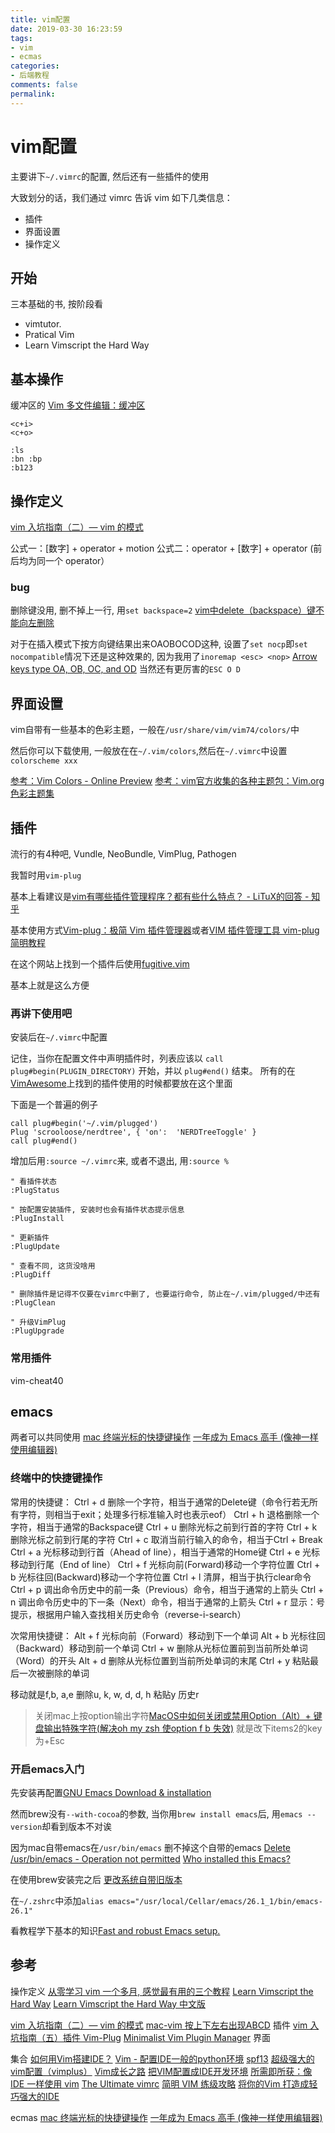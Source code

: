 ```yaml
---
title: vim配置
date: 2019-03-30 16:23:59
tags:
- vim
- ecmas
categories:
- 后端教程
comments: false
permalink:
---
```


# vim配置

主要讲下`~/.vimrc`的配置, 然后还有一些插件的使用

大致划分的话，我们通过 vimrc 告诉 vim 如下几类信息：

- 插件
- 界面设置
- 操作定义

## 开始

三本基础的书, 按阶段看

- vimtutor.
- Pratical Vim
- Learn Vimscript the Hard Way

## 基本操作

缓冲区的
[Vim 多文件编辑：缓冲区](https://harttle.land/2015/11/17/vim-buffer.html)

```vim
<c+i>
<c+o>

:ls
:bn :bp
:b123
```


## 操作定义

[vim 入坑指南（二）— vim 的模式](https://vimzijun.net/2016/07/16/vim-mode/#fn:2)

公式一：[数字] + operator + motion
公式二：operator + [数字] + operator (前后均为同一个 operator）

### bug

删除键没用, 删不掉上一行, 用`set backspace=2`
[vim中delete（backspace）键不能向左删除](https://www.smslit.top/2016/11/27/vim-backspace-invalid/)

对于在插入模式下按方向键结果出来OAOBOCOD这种, 设置了`set nocp`即`set nocompatible`情况下还是这种效果的, 因为我用了`inoremap <esc> <nop>`
[Arrow keys type OA, OB, OC, and OD](https://github.com/garybernhardt/selecta/issues/76#issuecomment-72739612)
当然还有更厉害的`ESC O D`



## 界面设置

vim自带有一些基本的色彩主题，一般在`/usr/share/vim/vim74/colors/`中

然后你可以下载使用, 一般放在在`~/.vim/colors`,然后在`~/.vimrc`中设置`colorscheme xxx`

[参考：Vim Colors - Online Preview](http://vimcolors.com/?utf8=%E2%9C%93&bg=dark&order=**newest**)
[参考：vim官方收集的各种主题包：Vim.org色彩主题集](https://www.vim.org/scripts/script_search_results.php?keywords=&script_type=color+scheme&order_by=creation_date&direction=descending&search=search)




## 插件

流行的有4种吧, Vundle, NeoBundle, VimPlug, Pathogen

我暂时用`vim-plug`

基本上看建议是[vim有哪些插件管理程序？都有些什么特点？ - LiTuX的回答 - 知乎](https://www.zhihu.com/question/24294358/answer/27362814)

基本使用方式[Vim-plug：极简 Vim 插件管理器](https://linux.cn/article-9751-1.html)或者[VIM 插件管理工具 vim-plug 简明教程](https://hiberabyss.github.io/2018/03/21/vim-plug-introduction/)

在这个网站上找到一个插件后使用[fugitive.vim](https://vimawesome.com/plugin/fugitive-vim)

基本上就是这么方便

### 再讲下使用吧

安装后在`~/.vimrc`中配置

记住，当你在配置文件中声明插件时，列表应该以 `call plug#begin(PLUGIN_DIRECTORY)` 开始，并以 `plug#end()` 结束。 所有的在[VimAwesome](https://vimawesome.com/)上找到的插件使用的时候都要放在这个里面

下面是一个普遍的例子

```vim
call plug#begin('~/.vim/plugged')
Plug 'scrooloose/nerdtree', { 'on':  'NERDTreeToggle' }
call plug#end()
```

增加后用`:source ~/.vimrc`来, 或者不退出, 用`:source %`

```vim
" 看插件状态
:PlugStatus

" 按配置安装插件, 安装时也会有插件状态提示信息
:PlugInstall

" 更新插件
:PlugUpdate

" 查看不同, 这货没啥用
:PlugDiff

" 删除插件是记得不仅要在vimrc中删了, 也要运行命令, 防止在~/.vim/plugged/中还有
:PlugClean

" 升级VimPlug
:PlugUpgrade
```

### 常用插件

vim-cheat40





## emacs

两者可以共同使用
[mac 终端光标的快捷键操作](https://www.gowhich.com/blog/617)
[一年成为 Emacs 高手 (像神一样使用编辑器)](https://github.com/redguardtoo/mastering-emacs-in-one-year-guide/blob/master/guide-zh.org#%E8%8F%9C%E9%B8%9F%E6%80%8E%E4%B9%88%E5%BC%80%E5%A7%8B)

### 终端中的快捷键操作

常用的快捷键：
Ctrl + d        删除一个字符，相当于通常的Delete键（命令行若无所有字符，则相当于exit；处理多行标准输入时也表示eof）
Ctrl + h        退格删除一个字符，相当于通常的Backspace键
Ctrl + u        删除光标之前到行首的字符
Ctrl + k        删除光标之前到行尾的字符
Ctrl + c        取消当前行输入的命令，相当于Ctrl + Break
Ctrl + a        光标移动到行首（Ahead of line），相当于通常的Home键
Ctrl + e        光标移动到行尾（End of line）
Ctrl + f        光标向前(Forward)移动一个字符位置
Ctrl + b        光标往回(Backward)移动一个字符位置
Ctrl + l        清屏，相当于执行clear命令
Ctrl + p        调出命令历史中的前一条（Previous）命令，相当于通常的上箭头
Ctrl + n        调出命令历史中的下一条（Next）命令，相当于通常的上箭头
Ctrl + r        显示：号提示，根据用户输入查找相关历史命令（reverse-i-search）

次常用快捷键：
Alt + f         光标向前（Forward）移动到下一个单词
Alt + b         光标往回（Backward）移动到前一个单词
Ctrl + w        删除从光标位置前到当前所处单词（Word）的开头
Alt + d         删除从光标位置到当前所处单词的末尾
Ctrl + y        粘贴最后一次被删除的单词

移动就是f,b, a,e
删除u, k, w, d, d, h
粘贴y
历史r

> 关闭mac上按option输出字符[MacOS中如何关闭或禁用Option（Alt）+ 键盘输出特殊字符(解决oh my zsh 使option f b 失效)](https://blog.csdn.net/gubenpeiyuan/article/details/52877603) 就是改下items2的key为+Esc

### 开启emacs入门

先安装再配置[GNU Emacs Download & installation](https://www.gnu.org/software/emacs/download.html#macos)

然而brew没有`--with-cocoa`的参数, 当你用`brew install emacs`后, 用`emacs --version`却看到版本不对诶

因为mac自带emacs在`/usr/bin/emacs`
删不掉这个自带的emacs
[Delete /usr/bin/emacs - Operation not permitted](https://superuser.com/questions/1018810/delete-usr-bin-emacs-operation-not-permitted)
[Who installed this Emacs?](https://apple.stackexchange.com/a/108753)

在使用brew安装完之后 [更改系统自带旧版本](https://www.kancloud.cn/chandler/mac_os/480609)

在`~/.zshrc`中添加`alias emacs="/usr/local/Cellar/emacs/26.1_1/bin/emacs-26.1"`

看教程学下基本的知识[Fast and robust Emacs setup.](https://github.com/redguardtoo/emacs.d#checklist)


## 参考

操作定义
[从零学习 vim 一个多月, 感觉最有用的三个教程](https://www.v2ex.com/amp/t/432528/1)
[Learn Vimscript the Hard Way](http://learnvimscriptthehardway.stevelosh.com/)
[Learn Vimscript the Hard Way 中文版](http://learnvimscriptthehardway.onefloweroneworld.com/)

[vim 入坑指南（二）— vim 的模式](https://vimzijun.net/2016/07/16/vim-mode/#fn:2)
[mac-vim 按上下左右出现ABCD](http://billsedison.github.io/2015/09/25/mac-vim-ABCD/)
插件
[vim 入坑指南（五）插件 Vim-Plug](https://vimzijun.net/2016/09/21/vim-plug/)
[Minimalist Vim Plugin Manager](https://github.com/junegunn/vim-plug)
界面

集合
[如何用Vim搭建IDE？](https://harttle.land/2015/11/04/vim-ide.html)
[Vim - 配置IDE一般的python环境](https://zhuanlan.zhihu.com/p/30022074)
[spf13](http://vim.spf13.com/)
[超级强大的vim配置（vimplus）](https://cloud.tencent.com/developer/article/1058322)
[Vim成长之路](https://github.com/solomonxie/solomonxie.github.io/issues/25)
[把VIM配置成IDE开发环境](https://blog.csdn.net/ajian005/article/details/39700981)
[所需即所获：像 IDE 一样使用 vim](https://github.com/yangyangwithgnu/use_vim_as_ide)
[The Ultimate vimrc](https://github.com/amix/vimrc)
[简明 VIM 练级攻略](https://coolshell.cn/articles/5426.html)
[将你的Vim 打造成轻巧强大的IDE](http://yuez.me/jiang-ni-de-vim-da-zao-cheng-qing-qiao-qiang-da-de-ide/)

ecmas
[mac 终端光标的快捷键操作](https://www.gowhich.com/blog/617)
[一年成为 Emacs 高手 (像神一样使用编辑器)](https://github.com/redguardtoo/mastering-emacs-in-one-year-guide/blob/master/guide-zh.org#%E8%8F%9C%E9%B8%9F%E6%80%8E%E4%B9%88%E5%BC%80%E5%A7%8B)
